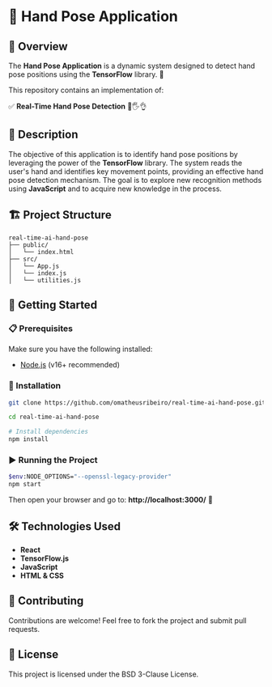 # 🤖 Hand Pose Application

## 📌 Overview
The **Hand Pose Application** is a dynamic system designed to detect hand pose positions using the **TensorFlow** library. 🚀

This repository contains an implementation of:

✅ **Real-Time Hand Pose Detection** 🤚🖐️👌

## 📝 Description
The objective of this application is to identify hand pose positions by leveraging the power of the **TensorFlow** library. The system reads the user's hand and identifies key movement points, providing an effective hand pose detection mechanism. The goal is to explore new recognition methods using **JavaScript** and to acquire new knowledge in the process.

## 🏗️ Project Structure
```
real-time-ai-hand-pose
├── public/
│   └── index.html      
├── src/
│   └── App.js   
│   └── index.js    
│   └── utilities.js       
```

## 🚀 Getting Started

### 📋 Prerequisites
Make sure you have the following installed:
- [Node.js](https://nodejs.org/) (v16+ recommended)

### 🔧 Installation
```sh
git clone https://github.com/omatheusribeiro/real-time-ai-hand-pose.git
```
```sh
cd real-time-ai-hand-pose
```
```sh
# Install dependencies
npm install
```

### ▶️ Running the Project
```sh
$env:NODE_OPTIONS="--openssl-legacy-provider"
npm start
```
Then open your browser and go to: **http://localhost:3000/** 🚀

## 🛠️ Technologies Used
- **React**
- **TensorFlow.js**
- **JavaScript**
- **HTML & CSS**

## 🤝 Contributing
Contributions are welcome! Feel free to fork the project and submit pull requests.

## 📜 License
This project is licensed under the BSD 3-Clause License.

